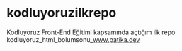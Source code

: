 # kodluyoruzilkrepo
Kodluyoruz Front-End Eğitimi kapsamında açtığım ilk repo
kodluyoruz_html_bolumsonu_www.patika.dev
